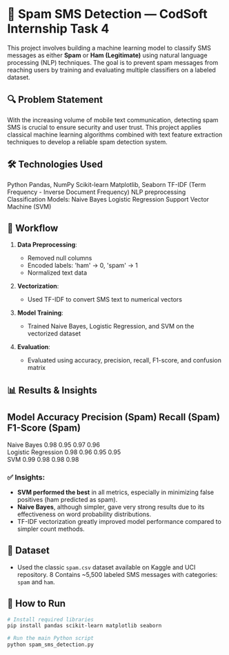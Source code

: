 # 📩 Spam SMS Detection — CodSoft Internship Task 4

This project involves building a machine learning model to classify SMS messages as either **Spam** or **Ham (Legitimate)** using natural language processing (NLP) techniques. The goal is to prevent spam messages from reaching users by training and evaluating multiple classifiers on a labeled dataset.


## 🔍 Problem Statement

With the increasing volume of mobile text communication, detecting spam SMS is crucial to ensure security and user trust. This project applies classical machine learning algorithms combined with text feature extraction techniques to develop a reliable spam detection system.


## 🛠️ Technologies Used

Python
Pandas, NumPy
Scikit-learn
Matplotlib, Seaborn
TF-IDF (Term Frequency - Inverse Document Frequency)
NLP preprocessing
Classification Models:
  Naive Bayes
  Logistic Regression
  Support Vector Machine (SVM)


## 🧪 Workflow

1. **Data Preprocessing**:
   - Removed null columns
   - Encoded labels: 'ham' → 0, 'spam' → 1
   - Normalized text data

2. **Vectorization**:
   - Used TF-IDF to convert SMS text to numerical vectors

3. **Model Training**:
   - Trained Naive Bayes, Logistic Regression, and SVM on the vectorized dataset

4. **Evaluation**:
   - Evaluated using accuracy, precision, recall, F1-score, and confusion matrix


## 📊 Results & Insights

 Model                Accuracy  Precision (Spam)  Recall (Spam)  F1-Score (Spam) 
-----------------------------------------------------------------------------------
 Naive Bayes          0.98      0.95              0.97            0.96            
 Logistic Regression  0.98      0.96              0.95            0.95            
 SVM                  0.99      0.98              0.98            0.98            

### ✅ Insights:
*  **SVM performed the best** in all metrics, especially in minimizing false positives (ham predicted as spam).
*  **Naive Bayes**, although simpler, gave very strong results due to its effectiveness on word probability distributions.
*  TF-IDF vectorization greatly improved model performance compared to simpler count methods.


## 📁 Dataset
* Used the classic `spam.csv` dataset available on Kaggle and UCI repository.
8 Contains ~5,500 labeled SMS messages with categories: `spam` and `ham`.


## 📌 How to Run

```bash
# Install required libraries
pip install pandas scikit-learn matplotlib seaborn

# Run the main Python script
python spam_sms_detection.py

```
